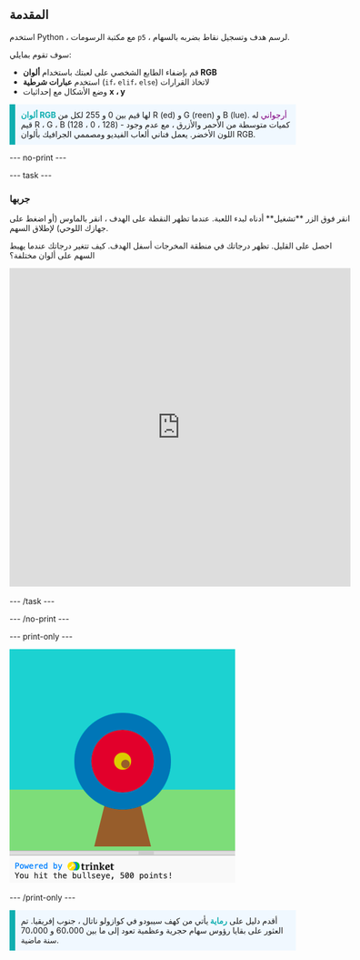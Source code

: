 ## المقدمة

استخدم Python ، مع مكتبة الرسومات `p5` ، لرسم هدف وتسجيل نقاط بضربه بالسهام.

سوف تقوم بمايلي:
 + قم بإضفاء الطابع الشخصي على لعبتك باستخدام **ألوان RGB**
 + استخدم **عبارات شرطية** (`if`، `elif`، `else`) لاتخاذ القرارات
 + وضع الأشكال مع إحداثيات **x ، y** 
 
 <p style="border-left: solid; border-width:10px; border-color: #0faeb0; background-color: aliceblue; padding: 10px;">
 <span style="color: #0faeb0; font-weight: bold;"> ألوان RGB </span> لها قيم بين 0 و 255 لكل من R (ed) و G (reen) و B (lue). <span style="color: #800080;">أرجواني</span> له قيم R ، G ، B (128 ، 0 ، 128) - كميات متوسطة من الأحمر والأزرق ، مع عدم وجود اللون الأخضر. يعمل فناني ألعاب الفيديو ومصممي الجرافيك بألوان RGB. 
</p>

--- no-print ---

--- task ---

### جربها
<div style="display: flex; flex-wrap: wrap">
<div style="flex-basis: 175px; flex-grow: 1">  
انقر فوق الزر **تشغيل** أدناه لبدء اللعبة. عندما تظهر النقطة على الهدف ، انقر بالماوس (أو اضغط على جهازك اللوحي) لإطلاق السهم. 

احصل على القليل. تظهر درجاتك في منطقة المخرجات أسفل الهدف. كيف تتغير درجاتك عندما يهبط السهم على ألوان مختلفة؟ 
  <iframe src="https://trinket.io/embed/python/a1e9459336?outputOnly=true" width="600" height="560" frameborder="0" marginwidth="0" marginheight="0" allowfullscreen>
  </iframe>
</div>
</div>

--- /task ---

--- /no-print ---

--- print-only ---

![مشروع كامل.](images/yellow-points.png)

--- /print-only ---

<p style="border-left: solid; border-width:10px; border-color: #0faeb0; background-color: aliceblue; padding: 10px;">
أقدم دليل على <span style="color: #0faeb0; font-weight: bold;"> رماية </span> يأتي من كهف سيبودو في كوازولو ناتال ، جنوب إفريقيا. تم العثور على بقايا رؤوس سهام حجرية وعظمية تعود إلى ما بين 60،000 و 70،000 سنة ماضية. 
</p>
